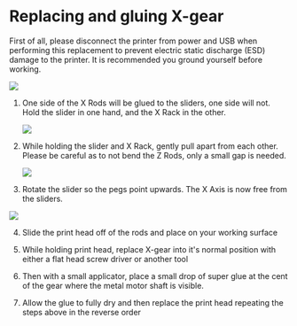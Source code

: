 # Replacing and gluing X-gear

First of all, please disconnect the printer from power and USB when performing this replacement to prevent electric static discharge \(ESD\) damage to the printer. It is recommended you ground yourself before working. 

![](http://m3dhelp.com/support/assets/img_5570cad75255d.png)

1. One side of the X Rods will be glued to the sliders, one side will not. Hold the slider in one hand, and the X Rack in the other.

   ![](http://m3dhelp.com/support/assets/img_5570cbdf1efdc.png)

2. While holding the slider and X Rack, gently pull apart from each other. Please be careful as to not bend the Z Rods, only a small gap is needed.  
 

   ![](https://printm3d.com/solutions/assets/img_5571bd22c1969.png)

3.  Rotate the slider so the pegs point upwards. The X Axis is now free from the sliders.    
 

   ![](https://printm3d.com/solutions/assets/img_5571bd3f5d6a0.png)

4. Slide the print head off of the rods and place on your working surface

5. While holding print head, replace X-gear into it's normal position with either a flat head screw driver or another tool

6. Then with a small applicator, place a small drop of super glue at the cent of the gear where the metal motor shaft is visible.

7. Allow the glue to fully dry and then replace the print head repeating the steps above in the reverse order

